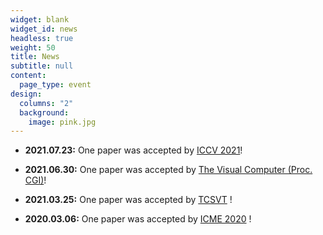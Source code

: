 ```yaml
---
widget: blank
widget_id: news
headless: true
weight: 50
title: News
subtitle: null
content:
  page_type: event
design:
  columns: "2"
  background:
    image: pink.jpg
---
```

<!--StartFragment-->

* **2021.07.23:** One paper was accepted by [ICCV 2021](http://iccv2021.thecvf.com/home)!

<!--EndFragment-->

<!--StartFragment-->

* **2021.06.30:** One paper was accepted by [The Visual Computer (Proc. CGI)](http://www.cgs-network.org/cgi21/)[](http://www.cgs-network.org/cgi21/)!

<!--EndFragment-->

<!--StartFragment-->

* **2021.03.25:** One paper was accepted by [TCSVT](https://ieeexplore.ieee.org/xpl/RecentIssue.jsp?punumber=76) !

<!--EndFragment-->

<!--StartFragment-->

* **2020.03.06:** One paper was accepted by [ICME 2020](https://www.2020.ieeeicme.org/) !

<!--EndFragment-->
